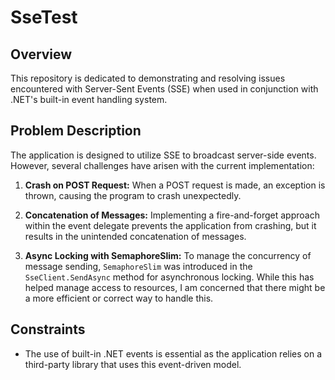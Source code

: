 # SseTest

## Overview

This repository is dedicated to demonstrating and resolving issues encountered with Server-Sent Events (SSE) when used in conjunction with .NET's built-in event handling system.

## Problem Description

The application is designed to utilize SSE to broadcast server-side events. However, several challenges have arisen with the current implementation:

1. **Crash on POST Request:** When a POST request is made, an exception is thrown, causing the program to crash unexpectedly.

2. **Concatenation of Messages:** Implementing a fire-and-forget approach within the event delegate prevents the application from crashing, but it results in the unintended concatenation of messages.

3. **Async Locking with SemaphoreSlim:** To manage the concurrency of message sending, `SemaphoreSlim` was introduced in the `SseClient.SendAsync` method for asynchronous locking. While this has helped manage access to resources, I am concerned that there might be a more efficient or correct way to handle this.

## Constraints

- The use of built-in .NET events is essential as the application relies on a third-party library that uses this event-driven model.